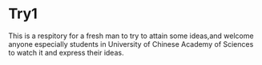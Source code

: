 # Try1
This is a respitory for a fresh man to try to attain some ideas,and welcome anyone especially students in University of Chinese Academy of Sciences to watch it and express their ideas.
